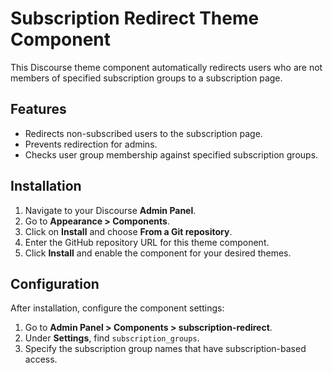 # Subscription Redirect Theme Component

This Discourse theme component automatically redirects users who are not members of specified subscription groups to a subscription page.

## Features

- Redirects non-subscribed users to the subscription page.
- Prevents redirection for admins.
- Checks user group membership against specified subscription groups.

## Installation

1. Navigate to your Discourse **Admin Panel**.
2. Go to **Appearance > Components**.
3. Click on **Install** and choose **From a Git repository**.
4. Enter the GitHub repository URL for this theme component.
5. Click **Install** and enable the component for your desired themes.

## Configuration

After installation, configure the component settings:

1. Go to **Admin Panel > Components > subscription-redirect**.
2. Under **Settings**, find `subscription_groups`.
3. Specify the subscription group names that have subscription-based access.